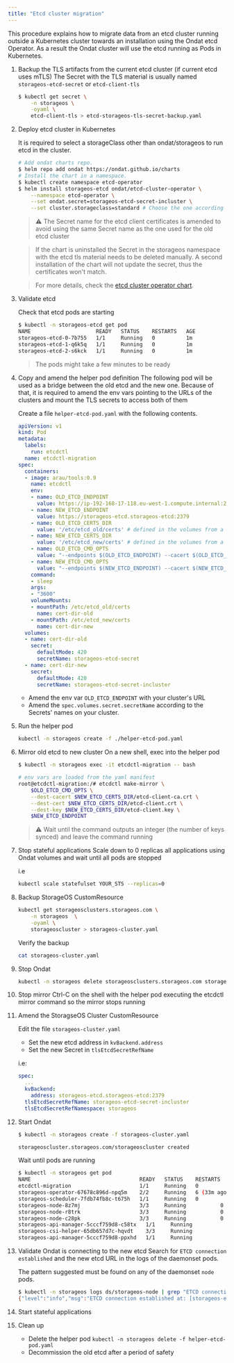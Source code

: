 ```yaml
---
title: "Etcd cluster migration"
---
```


This procedure explains how to migrate data from an etcd cluster running
outside a Kubernetes cluster towards an installation using the Ondat etcd
Operator. As a result the Ondat cluster will use the etcd running as Pods in
Kubernetes.

1. Backup the TLS artifacts from the current etcd cluster (if current etcd uses mTLS)
    The Secret with the TLS material is usually named `storageos-etcd-secret`
    or `etcd-client-tls`

    ```bash
    $ kubectl get secret \
        -n storageos \
        -oyaml \
        etcd-client-tls > etcd-storageos-tls-secret-backup.yaml
    ```

1. Deploy etcd cluster in Kubernetes

    It is required to select a storageClass other than ondat/storageos to run
    etcd in the cluster.

    ```bash
    # Add ondat charts repo.
    $ helm repo add ondat https://ondat.github.io/charts
    # Install the chart in a namespace.
    $ kubectl create namespace etcd-operator
    $ helm install storageos-etcd ondat/etcd-cluster-operator \
        --namespace etcd-operator \
        --set ondat.secret=storageos-etcd-secret-incluster \
        --set cluster.storageclass=standard # Choose the one according to your cluster
    ```

    > ⚠️  The Secret name for the etcd client certificates is amended to avoid
    > using the same Secret name as the one used for the old etcd cluster

    > If the chart is uninstalled the Secret in the storageos namespace with
    > the etcd tls material needs to be deleted manually. A second installation
    > of the chart will not update the secret, thus the certificates won't
    > match.

    > For more details, check the [etcd cluster operator
    > chart](https://github.com/ondat/charts/tree/main/charts/etcd-cluster-operator).

1. Validate etcd

    Check that etcd pods are starting

    ```bash
    $ kubectl -n storageos-etcd get pod
    NAME                     READY   STATUS    RESTARTS   AGE
    storageos-etcd-0-7b755   1/1     Running   0          1m
    storageos-etcd-1-q6k5q   1/1     Running   0          1m
    storageos-etcd-2-s6kck   1/1     Running   0          1m
    ```

    > The pods might take a few minutes to be ready

1. Copy and amend the helper pod definition
    The following pod will be used as a bridge between the old etcd and the new
    one. Because of that, it is required to amend the env vars pointing to the
    URLs of the clusters and mount the TLS secrets to access both of them

    Create a file `helper-etcd-pod.yaml` with the following contents.

    ```yaml
    apiVersion: v1
    kind: Pod
    metadata:
      labels:
        run: etcdctl
      name: etcdctl-migration
    spec:
      containers:
      - image: arau/tools:0.9
        name: etcdctl
        env:
        - name: OLD_ETCD_ENDPOINT
          value: https://ip-192-168-17-118.eu-west-1.compute.internal:2379
        - name: NEW_ETCD_ENDPOINT
          value: https://storageos-etcd.storageos-etcd:2379
        - name: OLD_ETCD_CERTS_DIR
          value: '/etc/etcd_old/certs' # defined in the volumes from a Secret
        - name: NEW_ETCD_CERTS_DIR
          value: '/etc/etcd_new/certs' # defined in the volumes from a Secret
        - name: OLD_ETCD_CMD_OPTS
          value: "--endpoints $(OLD_ETCD_ENDPOINT) --cacert $(OLD_ETCD_CERTS_DIR)/etcd-client-ca.crt --key $(OLD_ETCD_CERTS_DIR)/etcd-client.key --cert $(OLD_ETCD_CERTS_DIR)/etcd-client.crt"
        - name: NEW_ETCD_CMD_OPTS
          value: "--endpoints $(NEW_ETCD_ENDPOINT) --cacert $(NEW_ETCD_CERTS_DIR)/etcd-client-ca.crt --key $(NEW_ETCD_CERTS_DIR)/etcd-client.key --cert $(NEW_ETCD_CERTS_DIR)/etcd-client.crt"
        command:
        - sleep
        args:
        - "3600"
        volumeMounts:
        - mountPath: /etc/etcd_old/certs
          name: cert-dir-old
        - mountPath: /etc/etcd_new/certs
          name: cert-dir-new
      volumes:
      - name: cert-dir-old
        secret:
          defaultMode: 420
          secretName: storageos-etcd-secret
      - name: cert-dir-new
        secret:
          defaultMode: 420
          secretName: storageos-etcd-secret-incluster
    ```

    - Amend the env var `OLD_ETCD_ENDPOINT` with your cluster's URL
    - Amend the `spec.volumes.secret.secretName` according to the Secrets'
      names on your cluster.

1. Run the helper pod

    ```bash
    kubectl -n storageos create -f ./helper-etcd-pod.yaml
    ```

1. Mirror old etcd to new cluster
    On a new shell, exec into the helper pod

    ```bash
    $ kubectl -n storageos exec -it etcdctl-migration -- bash

    # env vars are loaded from the yaml manifest
    root@etcdctl-migration:/# etcdctl make-mirror \
        $OLD_ETCD_CMD_OPTS \
        --dest-cacert $NEW_ETCD_CERTS_DIR/etcd-client-ca.crt \
        --dest-cert $NEW_ETCD_CERTS_DIR/etcd-client.crt \
        --dest-key $NEW_ETCD_CERTS_DIR/etcd-client.key \
        $NEW_ETCD_ENDPOINT
    ```

    > ⚠️  Wait until the command outputs an integer (the number of keys synced)
    > and leave the command running

1. Stop stateful applications
    Scale down to 0 replicas all applications using Ondat volumes and wait
    until all pods are stopped

    i.e

    ```bash
    kubectl scale statefulset YOUR_STS --replicas=0
    ```

1. Backup StorageOS CustomResource

    ```bash
    kubectl get storageosclusters.storageos.com \
        -n storageos  \
        -oyaml \
        storageoscluster > storageos-cluster.yaml
    ```

    Verify the backup

    ```bash
    cat storageos-cluster.yaml
    ```

1. Stop Ondat

    ```bash
    kubectl -n storageos delete storageosclusters.storageos.com storageoscluster
    ```

1. Stop mirror
    Ctrl-C on the shell with the helper pod executing the etcdctl mirror
    command so the mirror stops running

1. Amend the StoragseOS Cluster CustomResource

    Edit the file `storageos-cluster.yaml`

    - Set the new etcd address in `kvBackend.address`
    - Set the new Secret in `tlsEtcdSecretRefName`

    i.e:

    ```yaml
    spec:
      ...
      kvBackend:
        address: storageos-etcd.storageos-etcd:2379
      tlsEtcdSecretRefName: storageos-etcd-secret-incluster
      tlsEtcdSecretRefNamespace: storageos
    ```

1. Start Ondat

    ```bash
    $ kubectl -n storageos create -f storageos-cluster.yaml

    storageoscluster.storageos.com/storageoscluster created
    ```

    Wait until pods are running

    ```bash
    $ kubectl -n storageos get pod
    NAME                                   READY   STATUS    RESTARTS      AGE
    etcdctl-migration                      1/1     Running   0             8m5s
    storageos-operator-67678c896d-npq5m    2/2     Running   6 (33m ago)   5h44m
    storageos-scheduler-7fdb74fb8c-t675h   1/1     Running   0             2s
    storageos-node-8z7mj                   3/3     Running           0             2s
    storageos-node-r8trk                   3/3     Running           0             2s
    storageos-node-c28pk                   3/3     Running           0             3s
    storageos-api-manager-5cccf759d8-c58tx   1/1     Running             0             1s
    storageos-csi-helper-65db657d7c-hqvdt    3/3     Running             0             2s
    storageos-api-manager-5cccf759d8-ppxhd   1/1     Running             0             2s
    ```

1. Validate Ondat is connecting to the new etcd
    Search for `ETCD connection established` and the new etcd URL in the logs
    of the daemonset pods.

   The pattern suggested must be found on any of the daemonset `node` pods.

   ```bash
   $ kubectl -n storageos logs ds/storageos-node | grep "ETCD connection established"
   {"level":"info","msg":"ETCD connection established at: [storageos-etcd.storageos-etcd:2379]","time":"2022-06-20T16:16:05.593281009Z"}
   ```

1. Start stateful applications

1. Clean up
    - Delete the helper pod `kubectl -n storageos delete -f helper-etcd-pod.yaml`
    - Decommission the old etcd after a period of safety

